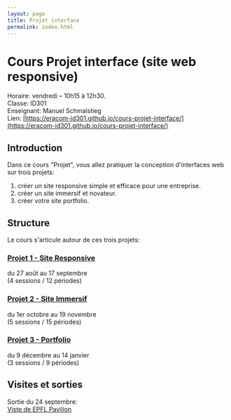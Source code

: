 ```yaml
---
layout: page
title: Projet interface
permalink: index.html
---
```


# Cours Projet interface (site web responsive)

Horaire: vendredi – 10h15 à 12h30.  
Classe: ID301  
Enseignant: Manuel Schmalstieg  
Lien: [https://eracom-id301.github.io/cours-projet-interface/](https://eracom-id301.github.io/cours-projet-interface/)

## Introduction

Dans ce cours "Projet", vous allez  pratiquer la conception d'interfaces web sur trois projets:

1. créer un site responsive simple et efficace pour une entreprise.
2. créer un site immersif et novateur.
3. créer votre site portfolio.

## Structure

Le cours s'articule autour de ces trois projets:

### [Projet 1 - Site Responsive](proj-1-site-responsive.md)

du 27 août au 17 septembre  
(4 sessions / 12 périodes)

### [Projet 2 - Site Immersif](proj-2-site-immersif.md)

du 1er octobre au 19 novembre  
(5 sessions / 15 périodes)

### [Projet 3 - Portfolio](proj-3-portfolio-brief.md)

du 9 décembre au 14 janvier  
(3 sessions / 9 périodes)

## Visites et sorties

Sortie du 24 septembre:  
[Viste de EPFL Pavilion](sortie-epfl.md)
